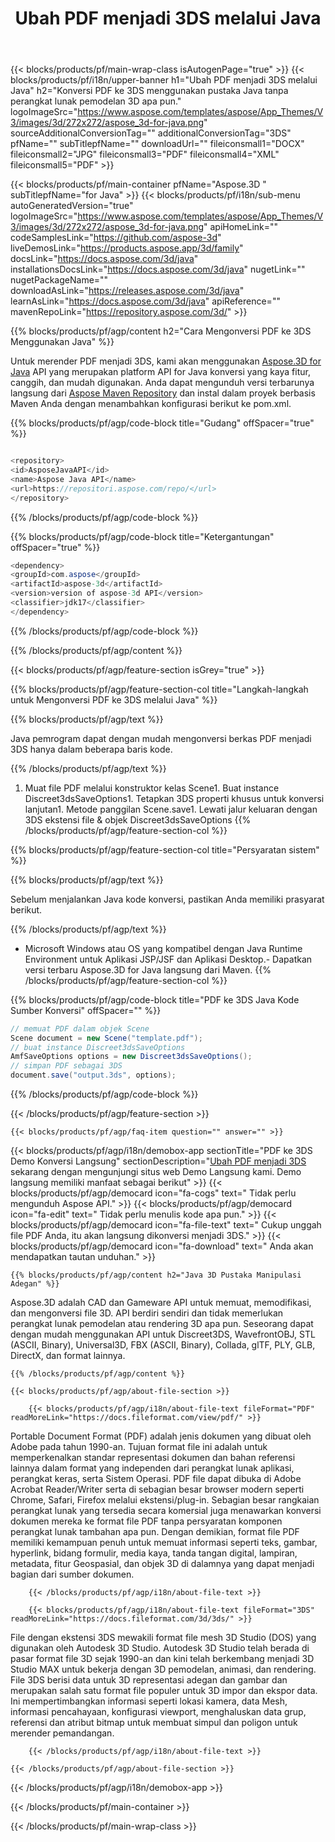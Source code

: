 ﻿---
title: Ubah PDF menjadi 3DS melalui Java 
url: /id/java/conversion/pdf-to-3ds/ 
description: Contoh Java kode konversi untuk format PDF ke file 3DS. Gunakan kode contoh ini untuk mengonversi PDF ke 3DS dalam aplikasi berbasis Web atau Desktop Java.
---
{{< blocks/products/pf/main-wrap-class isAutogenPage="true" >}}
{{< blocks/products/pf/i18n/upper-banner h1="Ubah PDF menjadi 3DS melalui Java" h2="Konversi PDF ke 3DS menggunakan pustaka Java tanpa perangkat lunak pemodelan 3D apa pun." logoImageSrc="https://www.aspose.com/templates/aspose/App_Themes/V3/images/3d/272x272/aspose_3d-for-java.png" sourceAdditionalConversionTag="" additionalConversionTag="3DS" pfName="" subTitlepfName="" downloadUrl="" fileiconsmall1="DOCX" fileiconsmall2="JPG" fileiconsmall3="PDF" fileiconsmall4="XML" fileiconsmall5="PDF" >}}

{{< blocks/products/pf/main-container pfName="Aspose.3D " subTitlepfName="for Java" >}}
{{< blocks/products/pf/i18n/sub-menu autoGeneratedVersion="true" logoImageSrc="https://www.aspose.com/templates/aspose/App_Themes/V3/images/3d/272x272/aspose_3d-for-java.png" apiHomeLink="" codeSamplesLink="https://github.com/aspose-3d" liveDemosLink="https://products.aspose.app/3d/family" docsLink="https://docs.aspose.com/3d/java" installationsDocsLink="https://docs.aspose.com/3d/java" nugetLink="" nugetPackageName="" downloadAsLink="https://releases.aspose.com/3d/java" learnAsLink="https://docs.aspose.com/3d/java" apiReference="" mavenRepoLink="https://repository.aspose.com/3d/" >}}

{{% blocks/products/pf/agp/content h2="Cara Mengonversi PDF ke 3DS Menggunakan Java" %}}

 Untuk merender PDF menjadi 3DS, kami akan menggunakan
 [Aspose.3D for Java](https://products.aspose.com/3d/java) 
 API yang merupakan platform API for Java konversi yang kaya fitur, canggih, dan mudah digunakan. Anda dapat mengunduh versi terbarunya langsung dari
 [Aspose Maven Repository](https://repository.aspose.com/3d/) 
 dan instal dalam proyek berbasis Maven Anda dengan menambahkan konfigurasi berikut ke pom.xml.

{{% blocks/products/pf/agp/code-block title="Gudang" offSpacer="true" %}}

```cs

<repository>
<id>AsposeJavaAPI</id>
<name>Aspose Java API</name>
<url>https://repositori.aspose.com/repo/</url>
</repository>


```

{{% /blocks/products/pf/agp/code-block %}}

{{% blocks/products/pf/agp/code-block title="Ketergantungan" offSpacer="true" %}}

```cs
<dependency>
<groupId>com.aspose</groupId>
<artifactId>aspose-3d</artifactId>
<version>version of aspose-3d API</version>
<classifier>jdk17</classifier>
</dependency>


```

{{% /blocks/products/pf/agp/code-block %}}

{{% /blocks/products/pf/agp/content %}}

{{< blocks/products/pf/agp/feature-section isGrey="true" >}}

{{% blocks/products/pf/agp/feature-section-col title="Langkah-langkah untuk Mengonversi PDF ke 3DS melalui Java" %}}

{{% blocks/products/pf/agp/text %}}

 Java pemrogram dapat dengan mudah mengonversi berkas PDF menjadi 3DS hanya dalam beberapa baris kode.

{{% /blocks/products/pf/agp/text %}}

1. Muat file PDF melalui konstruktor kelas Scene1. Buat instance Discreet3dsSaveOptions1. Tetapkan 3DS properti khusus untuk konversi lanjutan1. Metode panggilan Scene.save1. Lewati jalur keluaran dengan 3DS ekstensi file & objek Discreet3dsSaveOptions
{{% /blocks/products/pf/agp/feature-section-col %}}

{{% blocks/products/pf/agp/feature-section-col title="Persyaratan sistem" %}}

{{% blocks/products/pf/agp/text %}}

 Sebelum menjalankan Java kode konversi, pastikan Anda memiliki prasyarat berikut.

{{% /blocks/products/pf/agp/text %}}

- Microsoft Windows atau OS yang kompatibel dengan Java Runtime Environment untuk Aplikasi JSP/JSF dan Aplikasi Desktop.- Dapatkan versi terbaru Aspose.3D for Java langsung dari Maven.
{{% /blocks/products/pf/agp/feature-section-col %}}

{{% blocks/products/pf/agp/code-block title="PDF ke 3DS Java Kode Sumber Konversi" offSpacer="" %}}

```cs
// memuat PDF dalam objek Scene 
Scene document = new Scene("template.pdf");
// buat instance Discreet3dsSaveOptions 
AmfSaveOptions options = new Discreet3dsSaveOptions();
// simpan PDF sebagai 3DS 
document.save("output.3ds", options);   


```

{{% /blocks/products/pf/agp/code-block %}}

{{< /blocks/products/pf/agp/feature-section >}}

    {{< blocks/products/pf/agp/faq-item question="" answer="" >}}
 

<!-- aboutfile Starts -->

{{< blocks/products/pf/agp/i18n/demobox-app sectionTitle="PDF ke 3DS Demo Konversi Langsung" sectionDescription="[Ubah PDF menjadi 3DS](https://products.aspose.app/3d/conversion/pdf-to-3ds) sekarang dengan mengunjungi situs web Demo Langsung kami. Demo langsung memiliki manfaat sebagai berikut" >}}
        {{< blocks/products/pf/agp/democard icon="fa-cogs" text=" Tidak perlu mengunduh Aspose API." >}}
        {{< blocks/products/pf/agp/democard icon="fa-edit" text=" Tidak perlu menulis kode apa pun." >}}
        {{< blocks/products/pf/agp/democard icon="fa-file-text" text=" Cukup unggah file PDF Anda, itu akan langsung dikonversi menjadi 3DS." >}}
        {{< blocks/products/pf/agp/democard icon="fa-download" text=" Anda akan mendapatkan tautan unduhan." >}}

    {{% blocks/products/pf/agp/content h2="Java 3D Pustaka Manipulasi Adegan" %}}

 Aspose.3D adalah CAD dan Gameware API untuk memuat, memodifikasi, dan mengonversi file 3D. API berdiri sendiri dan tidak memerlukan perangkat lunak pemodelan atau rendering 3D apa pun. Seseorang dapat dengan mudah menggunakan API untuk Discreet3DS, WavefrontOBJ, STL (ASCII, Binary), Universal3D, FBX (ASCII, Binary), Collada, glTF, PLY, GLB, DirectX, dan format lainnya. 



    {{% /blocks/products/pf/agp/content %}}

    {{< blocks/products/pf/agp/about-file-section >}}

        {{< blocks/products/pf/agp/i18n/about-file-text fileFormat="PDF" readMoreLink="https://docs.fileformat.com/view/pdf/" >}}

Portable Document Format (PDF) adalah jenis dokumen yang dibuat oleh Adobe pada tahun 1990-an. Tujuan format file ini adalah untuk memperkenalkan standar representasi dokumen dan bahan referensi lainnya dalam format yang independen dari perangkat lunak aplikasi, perangkat keras, serta Sistem Operasi. PDF file dapat dibuka di Adobe Acrobat Reader/Writer serta di sebagian besar browser modern seperti Chrome, Safari, Firefox melalui ekstensi/plug-in. Sebagian besar rangkaian perangkat lunak yang tersedia secara komersial juga menawarkan konversi dokumen mereka ke format file PDF tanpa persyaratan komponen perangkat lunak tambahan apa pun. Dengan demikian, format file PDF memiliki kemampuan penuh untuk memuat informasi seperti teks, gambar, hyperlink, bidang formulir, media kaya, tanda tangan digital, lampiran, metadata, fitur Geospasial, dan objek 3D di dalamnya yang dapat menjadi bagian dari sumber dokumen.

        {{< /blocks/products/pf/agp/i18n/about-file-text >}}

        {{< blocks/products/pf/agp/i18n/about-file-text fileFormat="3DS" readMoreLink="https://docs.fileformat.com/3d/3ds/" >}}

File dengan ekstensi 3DS mewakili format file mesh 3D Studio (DOS) yang digunakan oleh Autodesk 3D Studio. Autodesk 3D Studio telah berada di pasar format file 3D sejak 1990-an dan kini telah berkembang menjadi 3D Studio MAX untuk bekerja dengan 3D pemodelan, animasi, dan rendering. File 3DS berisi data untuk 3D representasi adegan dan gambar dan merupakan salah satu format file populer untuk 3D impor dan ekspor data. Ini mempertimbangkan informasi seperti lokasi kamera, data Mesh, informasi pencahayaan, konfigurasi viewport, menghaluskan data grup, referensi dan atribut bitmap untuk membuat simpul dan poligon untuk merender pemandangan.

        {{< /blocks/products/pf/agp/i18n/about-file-text >}}

    {{< /blocks/products/pf/agp/about-file-section >}}

{{< /blocks/products/pf/agp/i18n/demobox-app >}}

<!-- aboutfile Ends -->


{{< /blocks/products/pf/main-container >}}
    
{{< /blocks/products/pf/main-wrap-class >}}
